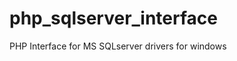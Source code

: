php_sqlserver_interface
=======================

PHP Interface for MS SQLserver drivers for windows
